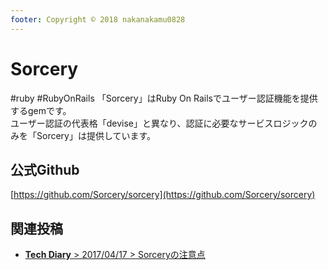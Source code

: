 ```yaml
---
footer: Copyright © 2018 nakanakamu0828
---
```

# Sorcery
#ruby #RubyOnRails
「Sorcery」はRuby On Railsでユーザー認証機能を提供するgemです。  
ユーザー認証の代表格「devise」と異なり、認証に必要なサービスロジックのみを「Sorcery」は提供しています。

## 公式Github
[https://github.com/Sorcery/sorcery](https://github.com/Sorcery/sorcery)


## 関連投稿
* [<b>Tech Diary</b> &gt; 2017/04/17 &gt; Sorceryの注意点](/diary/2018-04-17.html#sorcery%E3%81%AE%E6%B3%A8%E6%84%8F%E7%82%B9)
